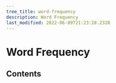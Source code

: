 ```yaml
---
tree_title: word-frequency
description: Word Frequency
last_modified: 2022-06-09T21:23:28.2328
---
```


# Word Frequency

## Contents
